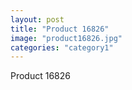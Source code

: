 ```yaml
---
layout: post
title: "Product 16826"
image: "product16826.jpg"
categories: "category1"
---
```

Product 16826
